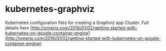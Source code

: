 # kubernetes-graphviz
Kubernetes configuration files for creating a Graphviz app Cluster. Full details here [http://omerio.com/2016/01/02/getting-started-with-kubernetes-on-google-container-engine](http://omerio.com/2016/01/02/getting-started-with-kubernetes-on-google-container-engine)
